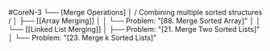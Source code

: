 #CoreN-3
└── [Merge Operations]
    │   / Combining multiple sorted structures /
    │
    ├── [[Array Merging]]
    │   │   └── Problem: "[88. Merge Sorted Array]"
    │   │
    └── [[Linked List Merging]]
        │   ├── Problem: "[21. Merge Two Sorted Lists]"
        │   └── Problem: "[23. Merge k Sorted Lists]"